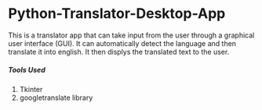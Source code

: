 # Python-Translator-Desktop-App

This is a translator app that can take input from the user through a graphical user interface (GUI). It can automatically detect the language and then translate it into english. 
It then displys the translated text to the user. 

<h5> Tools Used </h5>
<ol>

<li> Tkinter </li>
<li> googletranslate library </li>

</ol>

